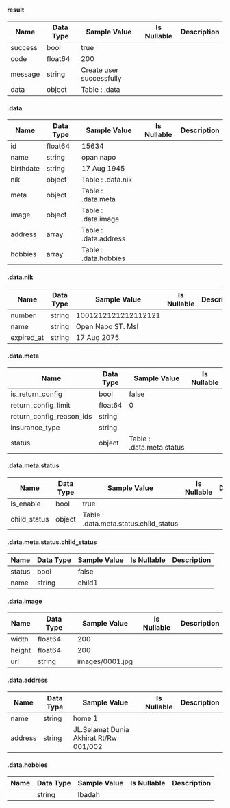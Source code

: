 

#### result

| Name | Data Type | Sample Value | Is Nullable | Description |
|------|-----------|-------------|--------------|-------------|
| success  | bool  | true | |  | 
| code  | float64  | 200 | |  | 
| message  | string  | Create user successfully | |  | 
| data  | object  | Table : .data | |  | 

#### .data

| Name | Data Type | Sample Value | Is Nullable | Description |
|------|-----------|-------------|--------------|-------------|
| id  | float64  | 15634 | |  | 
| name  | string  | opan napo | |  | 
| birthdate  | string  | 17 Aug 1945 | |  | 
| nik  | object  | Table : .data.nik | |  | 
| meta  | object  | Table : .data.meta | |  | 
| image  | object  | Table : .data.image | |  | 
| address  | array  | Table : .data.address | |  | 
| hobbies  | array  | Table : .data.hobbies | |  | 

#### .data.nik

| Name | Data Type | Sample Value | Is Nullable | Description |
|------|-----------|-------------|--------------|-------------|
| number  | string  | 1001212121212112121 | |  | 
| name  | string  | Opan Napo ST. MsI | |  | 
| expired_at  | string  | 17 Aug 2075 | |  | 

#### .data.meta

| Name | Data Type | Sample Value | Is Nullable | Description |
|------|-----------|-------------|--------------|-------------|
| is_return_config  | bool  | false | |  | 
| return_config_limit  | float64  | 0 | |  | 
| return_config_reason_ids  | string  |  | |  | 
| insurance_type  | string  |  | |  | 
| status  | object  | Table : .data.meta.status | |  | 

#### .data.meta.status

| Name | Data Type | Sample Value | Is Nullable | Description |
|------|-----------|-------------|--------------|-------------|
| is_enable  | bool  | true | |  | 
| child_status  | object  | Table : .data.meta.status.child_status | |  | 

#### .data.meta.status.child_status

| Name | Data Type | Sample Value | Is Nullable | Description |
|------|-----------|-------------|--------------|-------------|
| status  | bool  | false | |  | 
| name  | string  | child1 | |  | 

#### .data.image

| Name | Data Type | Sample Value | Is Nullable | Description |
|------|-----------|-------------|--------------|-------------|
| width  | float64  | 200 | |  | 
| height  | float64  | 200 | |  | 
| url  | string  | images/0001.jpg | |  | 

#### .data.address

| Name | Data Type | Sample Value | Is Nullable | Description |
|------|-----------|-------------|--------------|-------------|
| name  | string  | home 1 | |  | 
| address  | string  | JL.Selamat Dunia Akhirat Rt/Rw 001/002 | |  | 

#### .data.hobbies

| Name | Data Type | Sample Value | Is Nullable | Description |
|------|-----------|-------------|--------------|-------------|
|   | string  | Ibadah | |  | 